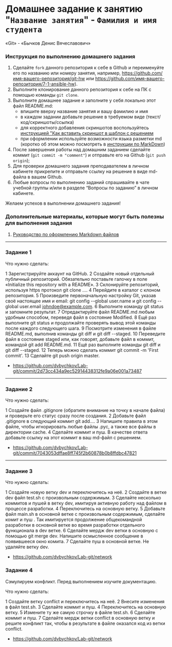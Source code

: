 # Домашнее задание к занятию "`Название занятия`" - `Фамилия и имя студента`
«Git» - «Бычков Денис Вячеславович»

### Инструкция по выполнению домашнего задания

   1. Сделайте `fork` данного репозитория к себе в Github и переименуйте его по названию или номеру занятия, например, https://github.com/имя-вашего-репозитория/git-hw или  https://github.com/имя-вашего-репозитория/7-1-ansible-hw).
   2. Выполните клонирование данного репозитория к себе на ПК с помощью команды `git clone`.
   3. Выполните домашнее задание и заполните у себя локально этот файл README.md:
      - впишите вверху название занятия и вашу фамилию и имя
      - в каждом задании добавьте решение в требуемом виде (текст/код/скриншоты/ссылка)
      - для корректного добавления скриншотов воспользуйтесь [инструкцией "Как вставить скриншот в шаблон с решением](https://github.com/netology-code/sys-pattern-homework/blob/main/screen-instruction.md)
      - при оформлении используйте возможности языка разметки md (коротко об этом можно посмотреть в [инструкции  по MarkDown](https://github.com/netology-code/sys-pattern-homework/blob/main/md-instruction.md))
   4. После завершения работы над домашним заданием сделайте коммит (`git commit -m "comment"`) и отправьте его на Github (`git push origin`);
   5. Для проверки домашнего задания преподавателем в личном кабинете прикрепите и отправьте ссылку на решение в виде md-файла в вашем Github.
   6. Любые вопросы по выполнению заданий спрашивайте в чате учебной группы и/или в разделе “Вопросы по заданию” в личном кабинете.
   
Желаем успехов в выполнении домашнего задания!
   
### Дополнительные материалы, которые могут быть полезны для выполнения задания

1. [Руководство по оформлению Markdown файлов](https://gist.github.com/Jekins/2bf2d0638163f1294637#Code)

---

### Задание 1
Что нужно сделать:

1 Зарегистрируйте аккаунт на GitHub.
2 Создайте новый отдельный публичный репозиторий. Обязательно поставьте галочку в поле «Initialize this repository with a README».
3 Склонируйте репозиторий, используя https протокол git clone ....
4 Перейдите в каталог с клоном репозитория.
5 Произведите первоначальную настройку Git, указав своё настоящее имя и email: git config --global user.name и git config --global user.email johndoe@example.com.
6 Выполните команду git status и запомните результат.
7 Отредактируйте файл README.md любым удобным способом, переведя файл в состояние Modified.
8 Ещё раз выполните git status и продолжайте проверять вывод этой команды после каждого следующего шага.
9 Посмотрите изменения в файле README.md, выполнив команды git diff и git diff --staged.
10 Переведите файл в состояние staged или, как говорят, добавьте файл в коммит, командой git add README.md.
11 Ещё раз выполните команды git diff и git diff --staged.
12 Теперь можно сделать коммит git commit -m 'First commit'.
13 Сделайте git push origin master.

-  https://github.com/dvbychkov/Lab-git/commit/2d73cc434a9ec52914438312fe9a06e001a73487

---

### Задание 2
Что нужно сделать:

1 Создайте файл .gitignore (обратите внимание на точку в начале файла) и проверьте его статус сразу после создания.
2 Добавьте файл .gitignore в следующий коммит git add....
3 Напишите правила в этом файле, чтобы игнорировать любые файлы .pyc, а также все файлы в директории cache.
4 Сделайте коммит и пуш.
В качестве ответа добавьте ссылку на этот коммит в ваш md-файл с решением.

-  https://github.com/dvbychkov/Lab-git/commit/7043053dffae8ff745f2b60878b0b8ffdbc47821
---

### Задание 3

Что нужно сделать:

1 Создайте новую ветку dev и переключитесь на неё.
2 Создайте в ветке dev файл test.sh с произвольным содержимым.
3 Сделайте несколько коммитов и пушей в ветку dev, имитируя активную работу над файлом в процессе разработки.
4 Переключитесь на основную ветку.
5 Добавьте файл main.sh в основной ветке с произвольным содержимым, сделайте комит и пуш . Так имитируется продолжение общекомандной разработки в основной ветке во время разработки отдельного функционала в dev ветке.
6 Сделайте мердж dev ветки в основную с помощью git merge dev. Напишите осмысленное сообщение в появившееся окно комита.
7 Сделайте пуш в основной ветке.
Не удаляйте ветку dev.

-  https://github.com/dvbychkov/Lab-git/network

### Задание 4

Сэмулируем конфликт. Перед выполнением изучите документацию.

Что нужно сделать:

1 Создайте ветку conflict и переключитесь на неё.
2 Внесите изменения в файл test.sh.
3 Сделайте коммит и пуш.
4 Переключитесь на основную ветку.
5 Измените ту же самую строчку в файле test.sh.
6 Сделайте коммит и пуш.
7 Сделайте мердж ветки conflict в основную ветку и решите конфликт так, чтобы в результате в файле оказался код из ветки conflict.



-  https://github.com/dvbychkov/Lab-git/network